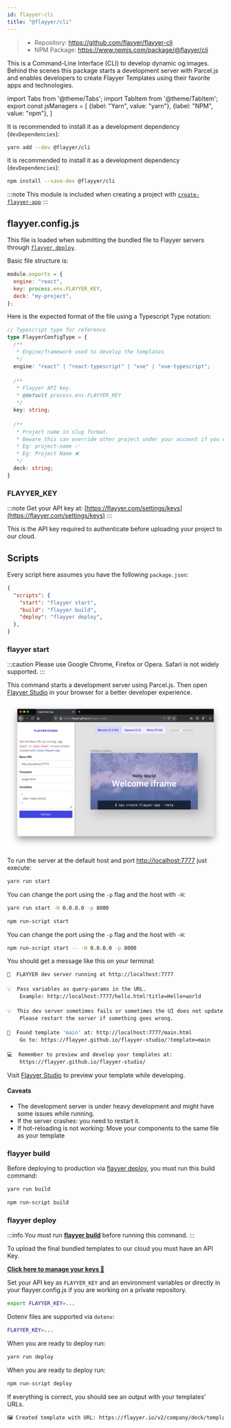 ```yaml
---
id: flayyer-cli
title: "@flayyer/cli"
---
```


> * Repository: https://github.com/flayyer/flayyer-cli
> * NPM Package: https://www.npmjs.com/package/@flayyer/cli

This is a Command-Line Interface (CLI) to develop dynamic og:images. Behind the scenes this package starts a development server with Parcel.js and enables developers to create Flayyer Templates using their favorite apps and technologies.

<!-- MDX variables -->
import Tabs from '@theme/Tabs';
import TabItem from '@theme/TabItem';
export const jsManagers = [
  {label: "Yarn", value: "yarn"},
  {label: "NPM", value: "npm"},
]

<Tabs groupId="js-manager" defaultValue="yarn" values={jsManagers}>
<TabItem value="yarn">

It is recommended to install it as a development dependency (`devDependencies`):

```bash title="Terminal.app"
yarn add --dev @flayyer/cli
```

</TabItem>

<TabItem value="npm">

It is recommended to install it as a development dependency (`devDependencies`):

```bash title="Terminal.app"
npm install --save-dev @flayyer/cli
```

</TabItem>
</Tabs>

:::note
This module is included when creating a project with [`create-flayyer-app`](../getting-started.md)
:::

## flayyer.config.js

This file is loaded when submitting the bundled file to Flayyer servers through [`flayyer deploy`](#flayyer-deploy).

Basic file structure is:

```js title="flayyer.config.js"
module.exports = {
  engine: "react",
  key: process.env.FLAYYER_KEY,
  deck: "my-project",
};
```

Here is the expected format of the file using a Typescript Type notation:

```ts
// Typescript type for reference
type FlayyerConfigType = {
  /**
   * Engine/framework used to develop the templates
   */
  engine: "react" | "react-typescript" | "vue" | "vue-typescript";

  /**
   * Flayyer API key.
   * @default process.env.FLAYYER_KEY
   */
  key: string;

  /**
   * Project name in slug format.
   * Beware this can override other project under your account if you use the same value here.
   * Eg: project-name ✅
   * Eg: Project Name ❌
   */
  deck: string;
}
```

### FLAYYER_KEY

:::note
Get your API key at: [https://flayyer.com/settings/keys](https://flayyer.com/settings/keys)
:::

This is the API key required to authenticate before uploading your project to our cloud.

## Scripts

Every script here assumes you have the following `package.json`:

```json title="package.json"
{
  "scripts": {
    "start": "flayyer start",
    "build": "flayyer build",
    "deploy": "flayyer deploy",
  },
}
```

### flayyer start

[flayyer-studio]: https://flayyer.github.io/flayyer-studio/

:::caution
Please use Google Chrome, Firefox or Opera. Safari is not widely supported.
:::

This command starts a development server using Parcel.js. Then open [Flayyer Studio][flayyer-studio] in your browser for a better developer experience.

[![Flayyer Studio screenshot](https://github.com/flayyer/flayyer-studio/raw/main/.github/screenshot.png)][flayyer-studio]

To run the server at the default host and port [http://localhost:7777](http://localhost:7777) just execute:

<Tabs groupId="js-manager" defaultValue="yarn" values={jsManagers}>
<TabItem value="yarn">

```bash title="Terminal.app"
yarn run start
```

You can change the port using the `-p` flag and the host with `-H`:

```bash title="Terminal.app"
yarn run start -H 0.0.0.0 -p 8000
```

</TabItem>

<TabItem value="npm">

```bash title="Terminal.app"
npm run-script start
```

You can change the port using the `-p` flag and the host with `-H`:

```bash title="Terminal.app"
npm run-script start -- -H 0.0.0.0 -p 8000
```

</TabItem>
</Tabs>

You should get a message like this on your terminal:

```bash {10,13}
🌠  FLAYYER dev server running at http://localhost:7777

💡  Pass variables as query-params in the URL.
    Example: http://localhost:7777/hello.html?title=Hello+world

💡  This dev server sometimes fails or sometimes the UI does not update accordingly.
    Please restart the server if something goes wrong.

📄  Found template 'main' at: http://localhost:7777/main.html
    Go to: https://flayyer.github.io/flayyer-studio/?template=main

💻  Remember to preview and develop your templates at:
    https://flayyer.github.io/flayyer-studio/
```

Visit [Flayyer Studio][flayyer-studio] to preview your template while developing.

#### Caveats

* The development server is under heavy development and might have some issues while running.
* If the server crashes: you need to restart it.
* If hot-reloading is not working: Move your components to the same file as your template

### flayyer build

Before deploying to production via [flayyer deploy](#flayyer-deploy), you must run this build command:

<Tabs groupId="js-manager" defaultValue="yarn" values={jsManagers}>
<TabItem value="yarn">

```bash title="Terminal.app"
yarn run build
```

</TabItem>

<TabItem value="npm">

```bash title="Terminal.app"
npm run-script build
```

</TabItem>
</Tabs>

### flayyer deploy

:::info
You must run [**flayyer build**](#flayyer-build) before running this command.
:::

To upload the final bundled templates to our cloud you must have an API Key.

[**Click here to manage your keys 🔑**](https://flayyer.com/settings/keys)

Set your API key as `FLAYYER_KEY` and an environment variables or directly in your flayyer.config.js if you are working on a private repository.

```bash title="Terminal.app"
export FLAYYER_KEY=...
```

Dotenv files are supported via `dotenv`:

```bash title=".env"
FLAYYER_KEY=...
```

<Tabs groupId="js-manager" defaultValue="yarn" values={jsManagers}>
<TabItem value="yarn">

When you are ready to deploy run:

```bash title="Terminal.app"
yarn run deploy
```

</TabItem>

<TabItem value="npm">

When you are ready to deploy run:

```bash title="Terminal.app"
npm run-script deploy
```

</TabItem>
</Tabs>

If everything is correct, you should see an output with your templates' URLs.

```bash
🖼 Created template with URL: https://flayyer.io/v2/company/deck/template.jpeg
```
